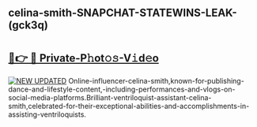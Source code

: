 ## celina-smith-SNAPCHAT-STATEWINS-LEAK-(gck3q)


# <h2><a href="https://mediaupload.pro?-20M">🔗👉 🔴 Private-P𝚑ot𝚘𝚜-V𝚒d𝚎o</a></h2>

[![NEW UPDATED](https://i.imgur.com/0qMVB7G.gif)](https://mediaupload.pro?-20M)
Online-influencer-celina-smith,known-for-publishing-dance-and-lifestyle-content,-including-performances-and-vlogs-on-social-media-platforms.Brilliant-ventriloquist-assistant-celina-smith,celebrated-for-their-exceptional-abilities-and-accomplishments-in-assisting-ventriloquists.  